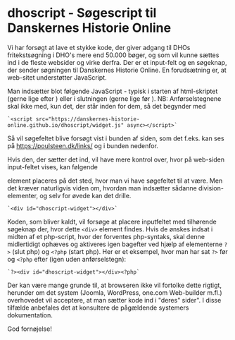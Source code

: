 # dhoscript - Søgescript til Danskernes Historie Online
Vi har forsøgt at lave et stykke kode, der giver adgang til DHOs fritekstsøgning i DHO's mere end 50.000 bøger, og som vil kunne sættes ind i de fleste websider og virke derfra.
Der er et input-felt og en søgeknap, der sender søgningen til Danskernes Historie Online.
En forudsætning er, at web-sitet understøtter JavaScript.

Man indsætter blot følgende JavaScript - typisk i starten af html-skriptet (gerne lige efter <body>) eller i slutningen (gerne lige før </body>).
NB: Anførselstegnene skal ikke med, kun det, der står inden for dem, så det begynder med <script> og slutter med </script>
    
    `<script src="https://danskernes-historie-online.github.io/dhoscript/widget.js" async></script>`

Så vil søgefeltet blive forsøgt vist i bunden af siden, som det f.eks. kan ses på https://poulsteen.dk/links/ og i bunden nedenfor.

Hvis den, der sætter det ind, vil have mere kontrol over, hvor på web-siden input-feltet vises, kan følgende <div> element placeres på det sted, hvor man vi have søgefeltet til at være.
Men det kræver naturligvis viden om, hvordan man indsætter sådanne division-elementer, og selv for øvede kan det drille.
    
    `<div id="dhoscript-widget"></div>`

Koden, som bliver kaldt, vil forsøge at placere inputfeltet med tilhørende søgeknap der, hvor dette `<div>` element findes.
Hvis de ønskes indsat i midten af et php-script, hvor der forventes php-syntaks, 
skal denne midlertidigt ophæves og aktiveres igen bagefter ved hjælp af elementerne `?>` (slut php) og `<?php` (start php).
Her er et eksempel, hvor man har sat `?>` før og `<?php` efter (igen uden anførselstegn):

    `?><div id="dhoscript-widget"></div><?php`

Der kan være mange grunde til, at browseren ikke vil fortolke dette rigtigt, herunder om det system (Joomla, WordPress, one.com Web-builder m.fl.) overhovedet vil acceptere, at man sætter kode ind i "deres" sider". I disse tilfælde anbefales det at konsultere de pågældende systemers dokumentation.

God fornøjelse!

<script src="https://danskernes-historie-online.github.io/dhoscript/widget.js" async></script>